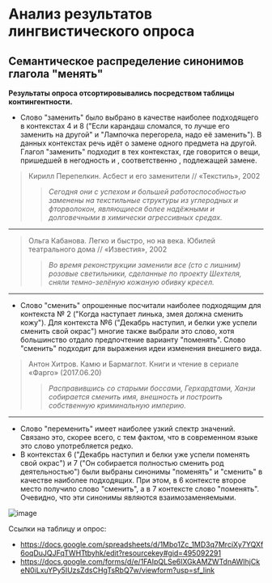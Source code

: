 # Анализ результатов лингвистического опроса
## Семантическое распределение синонимов глагола "менять"

**Результаты опроса отсортировывались посредством таблицы контингентности.**

* Слово "заменить" было выбрано в качестве наиболее подходящего в контекстах 4 и 8 ("Если карандаш сломался, то лучше его заменить на другой" и "Лампочка перегорела, надо её заменить"). В данных контекстах речь идёт о замене одного предмета на другой. Глагол "заменить" подходит в тех контекстах, где говорится о вещи, пришедшей в негодность и , соответственно , подлежащей замене.
>Кирилл Перепелкин. Асбест и его заменители // «Текстиль», 2002    
>>*Сегодня они с успехом и большей работоспособностью заменены на текстильные структуры из углеродных и фторволокон, являющиеся более надёжными и долговечными в химически агрессивных средах.*
***
>Ольга Кабанова. Легко и быстро, но на века. Юбилей театрального дома // «Известия», 2002
>>*Во время реконструкции заменили все (сто с лишним) розовые светильники, сделанные по проекту Шехтеля, сняли темно-зелёную кожаную обивку кресел.*
***
* Слово "сменить" опрошенные посчитали наиболее подходящим для контекста № 2 ("Когда наступает линька, змея должна сменить кожу"). Для контекста №6 ("Декабрь наступил, и белки уже успели сменить свой окрас") многие также выбрали это слово, хотя большинство отдало предпочтение варианту "поменять". Слово "сменить" подходит для выражения идеи изменения внешнего вида.
>Антон Хитров. Камю и Бармаглот. Книги и чтение в сериале «Фарго» (2017.06.20)
>>*Расправившись со старыми боссами, Герхардтами, Ханзи собирается сменить имя, внешность и построить собственную криминальную империю.*
***
* Слово "переменить" имеет наиболее узкий спектр значений. Связано это, скорее всего, с тем фактом, что в современном языке это слово употребляется редко.
* В контекстах 6 ("Декабрь наступил и белки уже успели поменять свой окрас") и 7 ("Он собирается полностью сменить род деятельностью") были выбраны синонимы "поменять" и "сменить" в качестве наиболее подходящих. При этом, в 6 контексте второе место получило слово "сменить", а в 7 контексте слово "поменять". Очевидно, что эти синонимы являются взаимозаменяемыми. 


![image](https://user-images.githubusercontent.com/90916729/134578206-bd591a49-1666-4d77-8906-3a4752bb5d45.png)


Ссылки на таблицу и опрос:
* https://docs.google.com/spreadsheets/d/1Mbo1Zc_1MD3q7MrciXy7YQXf6oqDuJQJFqTWHTtbyhk/edit?resourcekey#gid=495092291
* https://docs.google.com/forms/d/e/1FAIpQLSe6IXGkAMZWTdnAWIhjCkeN0iLxuYPy5IUzsZdsCHgTsRbQ7w/viewform?usp=sf_link

